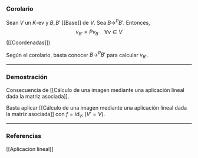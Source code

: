 ### Corolario

Sean $V$ un $K$-ev y $B, B'$ [[Base]] de $V$. Sea $B \rightarrow^P B'$. Entonces,
$$v_{B'} = Pv_B \quad \forall v \in V$$
([[Coordenadas]])

Según el corolario, basta conocer $B \rightarrow^P B'$ para calcular $v_{B'}$.

---
### Demostración

Consecuencia de [[Cálculo de una imagen mediante una aplicación lineal dada la matriz asociada]].

Basta aplicar [[Cálculo de una imagen mediante una aplicación lineal dada la matriz asociada]] con $f = id_V, (V' = V)$.

---
### Referencias

[[Aplicación lineal]]